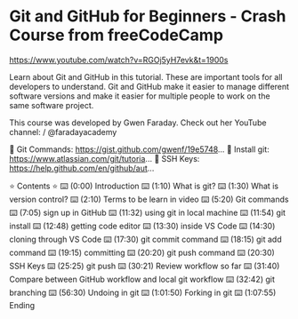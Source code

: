 # Git and GitHub for Beginners - Crash Course from freeCodeCamp
https://www.youtube.com/watch?v=RGOj5yH7evk&t=1900s

Learn about Git and GitHub in this tutorial. These are important tools for all developers to understand. Git and GitHub make it easier to manage different software versions and make it easier for multiple people to work on the same software project.

This course was developed by Gwen Faraday. Check out her YouTube channel:    / @faradayacademy   

🔗 Git Commands: https://gist.github.com/gwenf/19e5748...
🔗 Install git: https://www.atlassian.com/git/tutoria...
🔗 SSH Keys: https://help.github.com/en/github/aut...


⭐️ Contents ⭐️
⌨️ (0:00) Introduction
⌨️ (1:10) What is git?
⌨️ (1:30) What is version control?
⌨️ (2:10) Terms to be learn in video
⌨️ (5:20) Git commands
⌨️ (7:05) sign up in GitHub
⌨️ (11:32) using git in local machine
⌨️ (11:54) git install
⌨️ (12:48) getting code editor
⌨️ (13:30) inside VS Code
⌨️ (14:30) cloning through VS Code
⌨️ (17:30) git commit command
⌨️ (18:15) git add command
⌨️ (19:15) committing
⌨️ (20:20) git push command
⌨️ (20:30) SSH Keys
⌨️ (25:25) git push
⌨️ (30:21) Review workflow so far
⌨️ (31:40) Compare between GitHub workflow and local git workflow
⌨️ (32:42) git branching
⌨️ (56:30) Undoing in git
⌨️ (1:01:50) Forking in git
⌨️ (1:07:55) Ending

